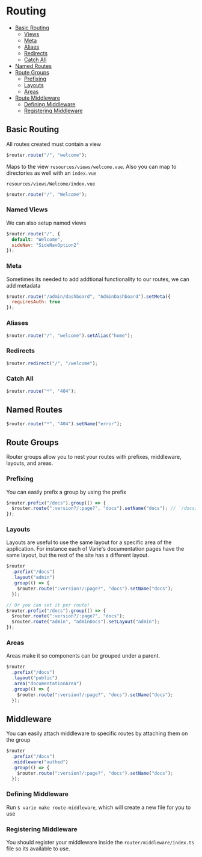 # Routing

- [Basic Routing](#basic-routing)
  - [Views](#views)
  - [Meta](#meta)
  - [Aliaes](#aliases)
  - [Redirects](#redirects)
  - [Catch All](#catch-alls)
- [Named Routes](#named-routes)
- [Route Groups](#route-groups)
  - [Prefixing](#prefixing)
  - [Layouts](#layouts)
  - [Areas](#areas)
- [Route Middleware](#middleware)
  - [Defining Middleware](#defining-middleware)
  - [Registering Middleware](#registering-middleware)

## Basic Routing

All routes created must contain a view

```js
$router.route("/", "welcome");
```

Maps to the view `resources/views/welcome.vue`. Also you can map to directories as well with an `index.vue`

`resources/views/Welcome/index.vue`

```js
$router.route("/", "Welcome");
```

### Named Views

We can also setup named views

```js
$router.route("/", {
  default: "Welcome",
  sideNav: "SideNavOption2"
});
```

### Meta

Sometimes its needed to add addtional functionality to our routes, we can add metadata

```js
$router.route("/admin/dashboard", "AdminDashboard").setMeta({
  requiresAuth: true
});
```

### Aliases

```js
$router.route("/", "welcome").setAlias("home");
```

### Redirects

```js
$router.redirect("/", "/welcome");
```

### Catch All

```js
$router.route("*", "404");
```

## Named Routes

```js
$router.route("*", "404").setName("error");
```

## Route Groups

Router groups allow you to nest your routes with prefixes, middleware, layouts, and areas.

### Prefixing

You can easily prefix a group by using the prefix

```js
$router.prefix("/docs").group(() => {
  $router.route(":version?/:page?", "docs").setName("docs"); // `/docs/master/routing`
});
```

### Layouts

Layouts are useful to use the same layout for a specific area of the application. For instance each of Varie's documentation pages have the same layout, but the rest of the site has a different layout.

```js
$router
  .prefix("/docs")
  .layout("admin")
  .group(() => {
    $router.route(":version?/:page?", "docs").setName("docs");
  });

// Or you can set it per route!
$router.prefix("/docs").group(() => {
  $router.route(":version?/:page?", "docs");
  $router.route("admin", "adminDocs").setLayout("admin");
});
```

### Areas

Areas make it so components can be grouped under a parent.

```js
$router
  .prefix("/docs")
  .layout("public")
  .area("documentationArea")
  .group(() => {
    $router.route(":version?/:page?", "docs").setName("docs");
  });
```

## Middleware

You can easily attach middleware to specific routes by attaching them on the group

```js
$router
  .prefix("/docs")
  .middleware("authed")
  .group(() => {
    $router.route(":version?/:page?", "docs").setName("docs");
  });
```

### Defining Middleware

Run `$ varie make route-middleware`, which will create a new file for you to use

### Registering Middleware

You should register your middleware inside the `router/middleware/index.ts` file so its available to use.
